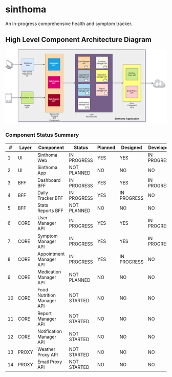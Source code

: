 # sinthoma
An in-progress comprehensive health and symptom tracker.


## High Level Component Architecture Diagram

![Sinthoma Components](docs/assets/images/Sinthoma-UML.png)


### Component Status Summary

| #  | Layer | Component                  | Status      | Planned | Designed    | Developed   | Tested | Released |
|----|-------|----------------------------|-------------|---------|-------------|-------------|--------|----------|
| 1  | UI    | Sinthoma Web               | IN PROGRESS | YES     | YES         | IN PROGRESS | NO     | NO       |
| 2  | UI    | Sinthoma App               | NOT PLANNED | NO      | NO          | NO          | NO     | NO       |
| 3  | BFF   | Dashboard BFF              | IN PROGRESS | YES     | YES         | IN PROGRESS | NO     | NO       |
| 4  | BFF   | Daily Tracker BFF          | IN PROGRESS | YES     | IN PROGRESS | NO          | NO     | NO       |
| 5  | BFF   | Stats Reports BFF          | NOT PLANNED | NO      | NO          | NO          | NO     | NO       |
| 6  | CORE  | User Manager API           | IN PROGRESS | YES     | YES         | IN PROGRESS | NO     | NO       |
| 7  | CORE  | Symptom Manager API        | IN PROGRESS | YES     | YES         | IN PROGRESS | NO     | NO       |
| 8  | CORE  | Appointment Manager API    | IN PROGRESS | YES     | IN PROGRESS | NO          | NO     | NO       |
| 9  | CORE  | Medication Manager API     | NOT PLANNED | NO      | NO          | NO          | NO     | NO       |
| 10 | CORE  | Food Nutrition Manager API | NOT STARTED | NO      | NO          | NO          | NO     | NO       |
| 11 | CORE  | Report Manager API         | NOT STARTED | NO      | NO          | NO          | NO     | NO       |
| 12 | CORE  | Notification Manager API   | NOT STARTED | NO      | NO          | NO          | NO     | NO       |
| 13 | PROXY | Weather Proxy API          | NOT STARTED | NO      | NO          | NO          | NO     | NO       |
| 14 | PROXY | Email Proxy API            | NOT STARTED | NO      | NO          | NO          | NO     | NO       |

